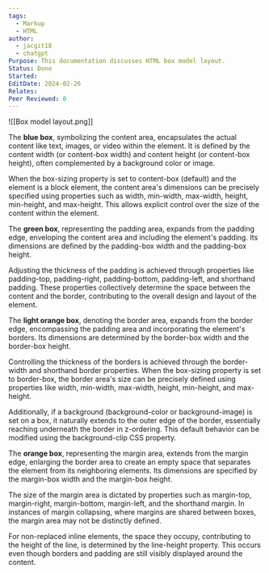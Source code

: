 ```yaml
---
tags:
  - Markup
  - HTML
author:
  - jacgit18
  - chatgpt
Purpose: This documentation discusses HTML box model layout.
Status: Done
Started: 
EditDate: 2024-02-26
Relates: 
Peer Reviewed: 0
---
```

![[Box model layout.png]]

The **blue box**, symbolizing the content area, encapsulates the actual content like text, images, or video within the element. It is defined by the content width (or content-box width) and content height (or content-box height), often complemented by a background color or image.

When the box-sizing property is set to content-box (default) and the element is a block element, the content area's dimensions can be precisely specified using properties such as width, min-width, max-width, height, min-height, and max-height. This allows explicit control over the size of the content within the element.

The **green box**, representing the padding area, expands from the padding edge, enveloping the content area and including the element's padding. Its dimensions are defined by the padding-box width and the padding-box height.

Adjusting the thickness of the padding is achieved through properties like padding-top, padding-right, padding-bottom, padding-left, and shorthand padding. These properties collectively determine the space between the content and the border, contributing to the overall design and layout of the element.


The **light orange box**, denoting the border area, expands from the border edge, encompassing the padding area and incorporating the element's borders. Its dimensions are determined by the border-box width and the border-box height.

Controlling the thickness of the borders is achieved through the border-width and shorthand border properties. When the box-sizing property is set to border-box, the border area's size can be precisely defined using properties like width, min-width, max-width, height, min-height, and max-height.

Additionally, if a background (background-color or background-image) is set on a box, it naturally extends to the outer edge of the border, essentially reaching underneath the border in z-ordering. This default behavior can be modified using the background-clip CSS property.


The **orange box**, representing the margin area, extends from the margin edge, enlarging the border area to create an empty space that separates the element from its neighboring elements. Its dimensions are specified by the margin-box width and the margin-box height.

The size of the margin area is dictated by properties such as margin-top, margin-right, margin-bottom, margin-left, and the shorthand margin. In instances of margin collapsing, where margins are shared between boxes, the margin area may not be distinctly defined.

For non-replaced inline elements, the space they occupy, contributing to the height of the line, is determined by the line-height property. This occurs even though borders and padding are still visibly displayed around the content.